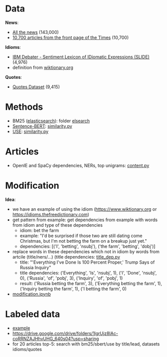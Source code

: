 # Data
**News**:
* [All the news](https://www.kaggle.com/snapcrack/all-the-news) (143,000)
* [10,700 articles from the front page of the Times](https://components.one/datasets/above-the-fold/) (10,700)

**Idioms**:
* [IBM Debater - Sentiment Lexicon of IDiomatic Expressions (SLIDE)](https://www.research.ibm.com/haifa/dept/vst/debating_data.shtml) (4,976)
* definition from [wiktionary.org](https://www.wiktionary.org)

**Quotes**:
* [Quotes Dataset](https://www.kaggle.com/akmittal/quotes-dataset) (9,415)

# Methods
* BM25 ([elasticsearch](https://www.elastic.co/elasticsearch/)): folder [elsearch](elsearch)
* [Sentence-BERT](https://arxiv.org/abs/1908.10084): [similarity.py](similarity.py)
* [USE](https://arxiv.org/abs/1803.11175): [similarity.py](similarity.py)

# Articles 
* OpenIE and SpaCy dependencies, NERs, top unigrams: [content.py](content.py)

# Modification
**Idea**:
* we have an example of using the idiom (https://www.wiktionary.org or https://idioms.thefreedictionary.com)
* get pattern from example: get dependencies from example with words from idiom and type of these dependencies
  * idiom: bet the farm
  * example: "I'd be surprised if those two are still dating come Christmas, but I'm not betting the farm on a breakup just yet."
  * dependencies: [('I', 'betting', 'nsubj'), ('the farm', 'betting', 'dobj')]
* replace words in these dependencies which not in idiom by words from artcile (title/ners/...) (title dependencies: [title_dep.py](title_dep.py)
  * title: "'Everything I've Done Is 100 Percent Proper,' Trump Says of Russia Inquiry"
  * title dependencies: ('Everything', 'Is', 'nsubj', 1), ('I', 'Done', 'nsubj', 0), ('Russia', 'of', 'pobj', 3), ('Inquiry', 'of', 'pobj', 1)
  * result: ('Russia betting the farm', 3), ('Everything betting the farm', 1), ('Inquiry betting the farm', 1), ('I betting the farm', 0)
* [modification.ipynb](modification.ipynb)

# Labeled data
* [example](https://docs.google.com/spreadsheets/d/1XuIBp2oiyWjN5eZi0I6M1Wmv84cUKSLNiCyx6WG6Cqg/edit?usp=sharing)
* https://drive.google.com/drive/folders/1lgrUjz8IAc-coRRNZAJHhvUHG_640s04?usp=sharing
* for 20 articles top-5: search with bm25/sbert/use by title/lead, datasets idioms/quotes
